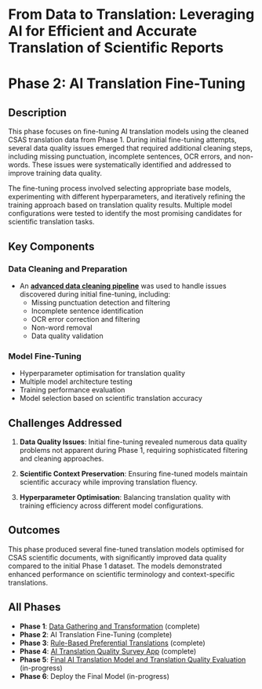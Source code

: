 # From Data to Translation: Leveraging AI for Efficient and Accurate Translation of Scientific Reports 

# Phase 2: AI Translation Fine-Tuning

## Description

This phase focuses on fine-tuning AI translation models using the cleaned CSAS translation data from Phase 1. During initial fine-tuning attempts, several data quality issues emerged that required additional cleaning steps, including missing punctuation, incomplete sentences, OCR errors, and non-words. These issues were systematically identified and addressed to improve training data quality.

The fine-tuning process involved selecting appropriate base models, experimenting with different hyperparameters, and iteratively refining the training approach based on translation quality results. Multiple model configurations were tested to identify the most promising candidates for scientific translation tasks.

## Key Components

### Data Cleaning and Preparation
- An **[advanced data cleaning pipeline](https://github.com/KevinCarr42/Translation-Fine-Tuning/blob/master/training_data_creation_and_cleaning.ipynb)** was used to handle issues discovered during initial fine-tuning, including:
  - Missing punctuation detection and filtering
  - Incomplete sentence identification
  - OCR error correction and filtering
  - Non-word removal
  - Data quality validation

### Model Fine-Tuning
- Hyperparameter optimisation for translation quality
- Multiple model architecture testing
- Training performance evaluation
- Model selection based on scientific translation accuracy

## Challenges Addressed

1. **Data Quality Issues**: Initial fine-tuning revealed numerous data quality problems not apparent during Phase 1, requiring sophisticated filtering and cleaning approaches.

2. **Scientific Context Preservation**: Ensuring fine-tuned models maintain scientific accuracy while improving translation fluency.

3. **Hyperparameter Optimisation**: Balancing translation quality with training efficiency across different model configurations.

## Outcomes

This phase produced several fine-tuned translation models optimised for CSAS scientific documents, with significantly improved data quality compared to the initial Phase 1 dataset. The models demonstrated enhanced performance on scientific terminology and context-specific translations.

## All Phases

- **Phase 1**: [Data Gathering and Transformation](https://github.com/KevinCarr42/CSAS-translation-finetuning-phase1) (complete)
- **Phase 2**: AI Translation Fine-Tuning (complete)
- **Phase 3**: [Rule-Based Preferential Translations](https://github.com/KevinCarr42/rule-based-translation) (complete)
- **Phase 4**: [AI Translation Quality Survey App](https://github.com/KevinCarr42/translation-quality-survey-app) (complete)
- **Phase 5**: [Final AI Translation Model and Translation Quality Evaluation](https://github.com/KevinCarr42/CSAS-Translations) (in-progress)
- **Phase 6**: Deploy the Final Model (in-progress)
